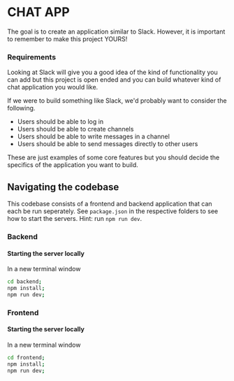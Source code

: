 # CHAT APP

The goal is to create an application similar to Slack. However, it is important to remember to make this project YOURS!

### Requirements

Looking at Slack will give you a good idea of the kind of functionality you can add but this project is open ended and you can build whatever kind of chat application you would like.

If we were to build something like Slack, we'd probably want to consider the following.

- Users should be able to log in
- Users should be able to create channels
- Users should be able to write messages in a channel
- Users should be able to send messages directly to other users

These are just examples of some core features but you should decide the specifics of the application you want to build.

## Navigating the codebase

This codebase consists of a frontend and backend application that can each be run seperately. See `package.json` in the respective folders to see how to start the servers.
Hint: run `npm run dev`.

### Backend

#### Starting the server locally

In a new terminal window

```bash
cd backend;
npm install;
npm run dev;
```

### Frontend

#### Starting the server locally

In a new terminal window

```bash
cd frontend;
npm install;
npm run dev;
```
